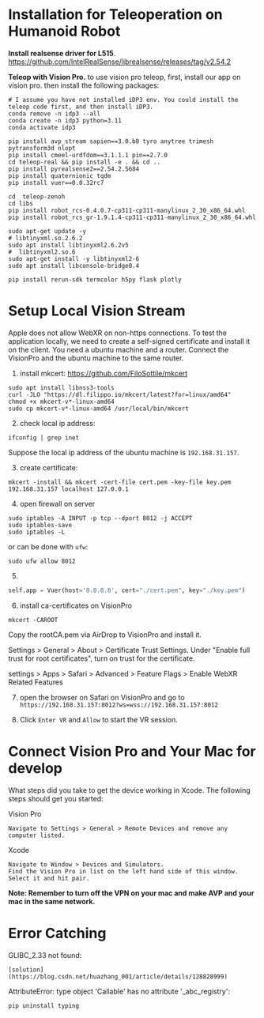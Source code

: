 
# Installation for Teleoperation on Humanoid Robot

**Install realsense driver for L515**. https://github.com/IntelRealSense/librealsense/releases/tag/v2.54.2


**Teleop with Vision Pro.** to use vision pro teleop, first, install our app on vision pro. then install the following packages:
    
    # I assume you have not installed iDP3 env. You could install the teleop code first, and then install iDP3.
    conda remove -n idp3 --all
    conda create -n idp3 python=3.11
    conda activate idp3

    pip install avp_stream sapien==3.0.b0 tyro anytree trimesh pytransform3d nlopt
    pip install cmeel-urdfdom==3.1.1.1 pin==2.7.0
    cd teleop-real && pip install -e . && cd ..
    pip install pyrealsense2==2.54.2.5684
    pip install quaternionic tqdm 
    pip install vuer==0.0.32rc7

    cd  teleop-zenoh
    cd libs
    pip install robot_rcs-0.4.0.7-cp311-cp311-manylinux_2_30_x86_64.whl
    pip install robot_rcs_gr-1.9.1.4-cp311-cp311-manylinux_2_30_x86_64.whl

    sudo apt-get update -y
    # libtinyxml.so.2.6.2
    sudo apt install libtinyxml2.6.2v5
    #  libtinyxml2.so.6
    sudo apt-get install -y libtinyxml2-6
    sudo apt install libconsole-bridge0.4

    pip install rerun-sdk termcolor h5py flask plotly


# Setup Local Vision Stream

Apple does not allow WebXR on non-https connections. To test the application locally, we need to create a self-signed certificate and install it on the client. You need a ubuntu machine and a router. Connect the VisionPro and the ubuntu machine to the same router. 

1. install mkcert: https://github.com/FiloSottile/mkcert
```
sudo apt install libnss3-tools
curl -JLO "https://dl.filippo.io/mkcert/latest?for=linux/amd64"
chmod +x mkcert-v*-linux-amd64
sudo cp mkcert-v*-linux-amd64 /usr/local/bin/mkcert
```
2. check local ip address: 

```
ifconfig | grep inet
```

Suppose the local ip address of the ubuntu machine is `192.168.31.157`.

3. create certificate: 

```
mkcert -install && mkcert -cert-file cert.pem -key-file key.pem 192.168.31.157 localhost 127.0.0.1
```

4. open firewall on server

```
sudo iptables -A INPUT -p tcp --dport 8012 -j ACCEPT
sudo iptables-save
sudo iptables -L
```

or can be done with `ufw`:

```
sudo ufw allow 8012
```

5.

```python
self.app = Vuer(host='0.0.0.0', cert="./cert.pem", key="./key.pem")
```

6. install ca-certificates on VisionPro

```
mkcert -CAROOT
```

Copy the rootCA.pem via AirDrop to VisionPro and install it.

Settings > General > About > Certificate Trust Settings. Under "Enable full trust for root certificates", turn on trust for the certificate.

settings > Apps > Safari > Advanced > Feature Flags > Enable WebXR Related Features

7. open the browser on Safari on VisionPro and go to `https://192.168.31.157:8012?ws=wss://192.168.31.157:8012`

8. Click `Enter VR` and ``Allow`` to start the VR session.


# Connect Vision Pro and Your Mac for develop

What steps did you take to get the device working in Xcode. The following steps should get you started:

Vision Pro

    Navigate to Settings > General > Remote Devices and remove any computer listed.

Xcode

    Navigate to Window > Devices and Simulators.
    Find the Vision Pro in list on the left hand side of this window.
    Select it and hit pair.
    
**Note: Remember to turn off the VPN on your mac and make AVP and your mac in the same network.**




# Error Catching

GLIBC_2.33 not found: 

    [solution](https://blog.csdn.net/huazhang_001/article/details/128828999)


AttributeError: type object 'Callable' has no attribute '_abc_registry':

    pip uninstall typing
